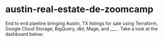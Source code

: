 # austin-real-estate-de-zoomcamp
End to end pipeline bringing Austin, TX listings for sale using Terraform, Google Cloud Storage, BigQuery, dbt, Mage, and ___ . Take a look at the dashboard below:
